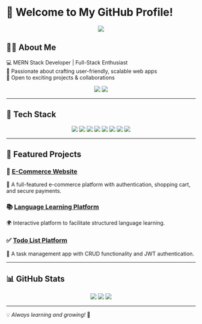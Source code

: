 # 🚀 Welcome to My GitHub Profile!  

<p align="center">
  <img src="https://readme-typing-svg.herokuapp.com?font=Fira+Code&weight=600&size=22&pause=1000&color=F70000&center=true&width=435&lines=Hi%2C+I'm+Subham+Reddy!;MERN+Stack+Developer;Passionate+about+Full-Stack+Development!" />
</p>

## 👨‍💻 About Me

💻 MERN Stack Developer | Full-Stack Enthusiast  
🎯 Passionate about crafting user-friendly, scalable web apps  
🚀 Open to exciting projects & collaborations  

<p align="center">
  <a href="https://www.linkedin.com/in/subham-reddy-89108225a/"><img src="https://img.shields.io/badge/LinkedIn-SubhamReddy-blue?style=flat-square&logo=linkedin" /></a>
  <a href="mailto:subhamreddy121@gmail.com"><img src="https://img.shields.io/badge/Email-subhamreddy121%40gmail.com-red?style=flat-square&logo=gmail" /></a>
</p>

---

## 🚀 Tech Stack

<p align="center">
  <img src="https://img.shields.io/badge/HTML5-E34F26?style=for-the-badge&logo=html5&logoColor=white" />
  <img src="https://img.shields.io/badge/CSS3-1572B6?style=for-the-badge&logo=css3&logoColor=white" />
  <img src="https://img.shields.io/badge/JavaScript-F7DF1E?style=for-the-badge&logo=javascript&logoColor=black" />
  <img src="https://img.shields.io/badge/React-61DAFB?style=for-the-badge&logo=react&logoColor=black" />
  <img src="https://img.shields.io/badge/Node.js-43853D?style=for-the-badge&logo=node.js&logoColor=white" />
  <img src="https://img.shields.io/badge/Express.js-000000?style=for-the-badge&logo=express&logoColor=white" />
  <img src="https://img.shields.io/badge/MongoDB-47A248?style=for-the-badge&logo=mongodb&logoColor=white" />
  <img src="https://img.shields.io/badge/Git-F05032?style=for-the-badge&logo=git&logoColor=white" />
</p>

---

## 🌟 Featured Projects

### 🎯 [E-Commerce Website](https://amazon-frontend-red.vercel.app/)
🛒 A full-featured e-commerce platform with authentication, shopping cart, and secure payments.

### 📚 [Language Learning Platform](https://language-learning-platform-topaz.vercel.app/)
🌍 Interactive platform to facilitate structured language learning.

### ✅ [Todo List Platform](https://totofrontend.vercel.app/)
📝 A task management app with CRUD functionality and JWT authentication.

---

## 📊 GitHub Stats

<p align="center">
  <img src="https://github-readme-stats.vercel.app/api?username=SubhamReddddy&show_icons=true&theme=radical" />
  <img src="https://github-readme-streak-stats.herokuapp.com/?user=SubhamReddddy&theme=radical" />
  <img src="https://github-readme-stats.vercel.app/api/top-langs/?username=SubhamReddddy&layout=compact&theme=radical" />
</p>

---

💡 *Always learning and growing!* 🚀
